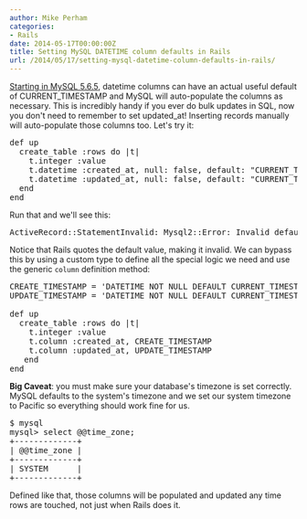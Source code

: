 ```yaml
---
author: Mike Perham
categories:
- Rails
date: 2014-05-17T00:00:00Z
title: Setting MySQL DATETIME column defaults in Rails
url: /2014/05/17/setting-mysql-datetime-column-defaults-in-rails/
---
```


[Starting in MySQL 5.6.5][1], datetime columns can have an actual useful default of CURRENT\_TIMESTAMP and MySQL will auto-populate the columns as necessary. This is incredibly handy if you ever do bulk updates in SQL, now you don't need to remember to set updated\_at! Inserting records manually will auto-populate those columns too. Let's try it:

<pre class="brush: ruby; gutter: false; title: ; notranslate" title="">def up
  create_table :rows do |t|
    t.integer :value
    t.datetime :created_at, null: false, default: "CURRENT_TIMESTAMP"
    t.datetime :updated_at, null: false, default: "CURRENT_TIMESTAMP ON UPDATE CURRENT_TIMESTAMP"
  end
end
</pre>

Run that and we'll see this:

<pre class="brush: plain; title: ; notranslate" title="">ActiveRecord::StatementInvalid: Mysql2::Error: Invalid default value for 'created_at': CREATE TABLE `rows` (`id` int(11) DEFAULT NULL auto_increment PRIMARY KEY, `value` int(11) NULL, `created_at` datetime DEFAULT 'CURRENT_TIMESTAMP' NOT NULL, `updated_at` datetime DEFAULT 'CURRENT_TIMESTAMP ON UPDATE CURRENT_TIMESTAMP' NOT NULL) ENGINE=InnoDB
</pre>

Notice that Rails quotes the default value, making it invalid. We can bypass this by using a custom type to define all the special logic we need and use the generic `column` definition method:

<pre class="brush: ruby; gutter: false; title: ; notranslate" title="">CREATE_TIMESTAMP = 'DATETIME NOT NULL DEFAULT CURRENT_TIMESTAMP'
UPDATE_TIMESTAMP = 'DATETIME NOT NULL DEFAULT CURRENT_TIMESTAMP ON UPDATE CURRENT_TIMESTAMP'

def up
  create_table :rows do |t|
    t.integer :value
    t.column :created_at, CREATE_TIMESTAMP
    t.column :updated_at, UPDATE_TIMESTAMP
   end
end
</pre>

**Big Caveat**: you must make sure your database's timezone is set correctly. MySQL defaults to the system's timezone and we set our system timezone to Pacific so everything should work fine for us.

<pre class="brush: sql; title: ; notranslate" title="">$ mysql
mysql&gt; select @@time_zone;
+-------------+
| @@time_zone |
+-------------+
| SYSTEM      |
+-------------+
</pre>

Defined like that, those columns will be populated and updated any time rows are touched, not just when Rails does it.

 [1]: https://dev.mysql.com/doc/refman/5.6/en/timestamp-initialization.html

